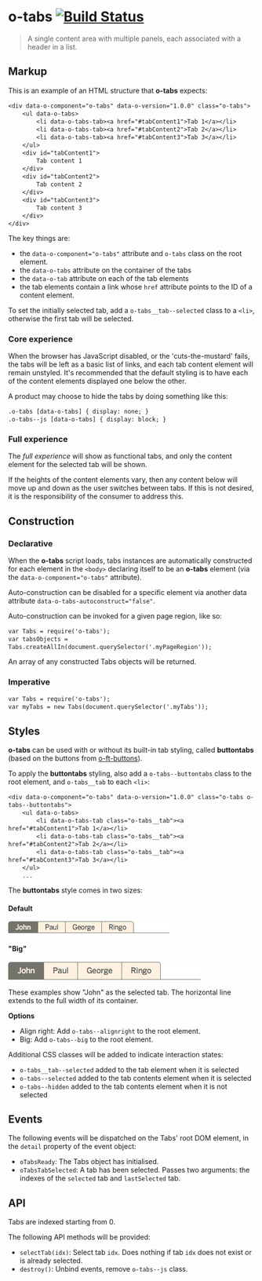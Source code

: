 # o-tabs [![Build Status](https://travis-ci.org/Financial-Times/o-tabs.png?branch=master)](https://travis-ci.org/Financial-Times/o-tabs)

> A single content area with multiple panels, each associated with a header in a list.

## Markup

This is an example of an HTML structure that __o-tabs__ expects:

    <div data-o-component="o-tabs" data-o-version="1.0.0" class="o-tabs">
        <ul data-o-tabs>
            <li data-o-tabs-tab><a href="#tabContent1">Tab 1</a></li>
            <li data-o-tabs-tab><a href="#tabContent2">Tab 2</a></li>
            <li data-o-tabs-tab><a href="#tabContent3">Tab 3</a></li>
        </ul>
        <div id="tabContent1">
            Tab content 1
        </div>
        <div id="tabContent2">
            Tab content 2
        </div>
        <div id="tabContent3">
            Tab content 3
        </div>
    </div>

The key things are:

* the `data-o-component="o-tabs"` attribute and `o-tabs` class on the root element.
* the `data-o-tabs` attribute on the container of the tabs
* the `data-o-tab` attribute on each of the tab elements
* the tab elements contain a link whose `href` attribute points to the ID of a content element.

To set the initially selected tab, add a `o-tabs__tab--selected` class to a `<li>`, otherwise the first tab will be selected.

### Core experience

When the browser has JavaScript disabled, or the 'cuts-the-mustard' fails, the tabs will be left as a basic list of links, and each tab content element will remain unstyled. It's recommended that the default styling is to have each of the content elements displayed one below the other.

A product may choose to hide the tabs by doing something like this:

    .o-tabs [data-o-tabs] { display: none; }
    .o-tabs--js [data-o-tabs] { display: block; }

### Full experience

The _full experience_ will show as functional tabs, and only the content element for the selected tab will be shown.

If the heights of the content elements vary, then any content below will move up and down as the user switches between tabs. If this is not desired, it is the responsibility of the consumer to address this.

## Construction

### Declarative

When the __o-tabs__ script loads, tabs instances are automatically constructed for each element in the `<body>` declaring itself to be an __o-tabs__ element (via the `data-o-component="o-tabs"` attribute).

Auto-construction can be disabled for a specific element via another data attribute `data-o-tabs-autoconstruct="false"`.

Auto-construction can be invoked for a given page region, like so:

    var Tabs = require('o-tabs');
    var tabsObjects = Tabs.createAllIn(document.querySelector('.myPageRegion'));

An array of any constructed Tabs objects will be returned.

### Imperative

    var Tabs = require('o-tabs');
    var myTabs = new Tabs(document.querySelector('.myTabs'));

## Styles

__o-tabs__ can be used with or without its built-in tab styling, called __buttontabs__ (based on the buttons from [o-ft-buttons](https://github.com/Financial-Times/o-ft-buttons)).

To apply the __buttontabs__ styling, also add a `o-tabs--buttontabs` class to the root element, and `o-tabs__tab` to each `<li>`:

    <div data-o-component="o-tabs" data-o-version="1.0.0" class="o-tabs o-tabs--buttontabs">
        <ul data-o-tabs>
            <li data-o-tabs-tab class="o-tabs__tab"><a href="#tabContent1">Tab 1</a></li>
            <li data-o-tabs-tab class="o-tabs__tab"><a href="#tabContent2">Tab 2</a></li>
            <li data-o-tabs-tab class="o-tabs__tab"><a href="#tabContent3">Tab 3</a></li>
        </ul>
        ...

The __buttontabs__ style comes in two sizes:

#### Default

![tab buttons](https://raw.githubusercontent.com/Financial-Times/o-tabs/master/files/tab-buttons.png)

#### "Big"

![tab buttons big](https://raw.githubusercontent.com/Financial-Times/o-tabs/master/files/tab-buttons-big.png)

These examples show "John" as the selected tab. The horizontal line extends to the full width of its container.

__Options__

* Align right: Add `o-tabs--alignright` to the root element.
* Big: Add `o-tabs--big` to the root element.

Additional CSS classes will be added to indicate interaction states:

* `o-tabs__tab--selected` added to the tab element when it is selected
* `o-tabs--selected` added to the tab contents element when it is selected
* `o-tabs--hidden` added to the tab contents element when it is not selected

## Events

The following events will be dispatched on the Tabs' root DOM element, in the `detail` property of the event object:

* `oTabsReady`: The Tabs object has initialised.
* `oTabsTabSelected`: A tab has been selected. Passes two arguments: the indexes of the `selected` tab and `lastSelected` tab.

## API

Tabs are indexed starting from 0.

The following API methods will be provided:

* `selectTab(idx)`: Select tab `idx`. Does nothing if tab `idx` does not exist or is already selected.
* `destroy()`: Unbind events, remove `o-tabs--js` class.